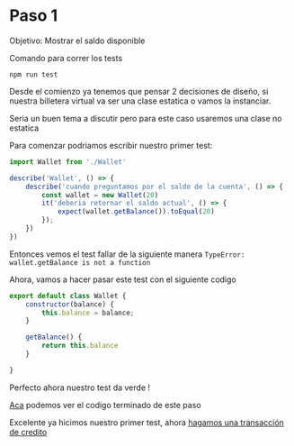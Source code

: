 # Paso 1

Objetivo: Mostrar el saldo disponible

Comando para correr los tests
```
npm run test
```

Desde el comienzo ya tenemos que pensar 2 decisiones de diseño, si nuestra billetera virtual va ser una clase estatica o vamos la instanciar.

Seria un buen tema a discutir pero para este caso usaremos una clase no estatica

Para comenzar podriamos escribir nuestro primer test:

```js
import Wallet from './Wallet'

describe('Wallet', () => {
    describe('cuando preguntamos por el saldo de la cuenta', () => {
        const wallet = new Wallet(20)
        it('deberia retornar el saldo actual', () => {
            expect(wallet.getBalance()).toEqual(20)
        });
    })
})

```

Entonces vemos el test fallar de la siguiente manera `TypeError: wallet.getBalance is not a function`

Ahora, vamos a hacer pasar este test con el siguiente codigo

```js
export default class Wallet {
    constructor(balance) {
        this.balance = balance;
    }

    getBalance() {
        return this.balance
    }

}
```

Perfecto ahora nuestro test da verde !

[Aca](https://github.com/Guusy/tdd-workshop-quickstart/commit/4c6053706da4d6c62bdb08a2723a5572666ae737) podemos ver el codigo terminado de este paso

Excelente ya hicimos nuestro primer test, ahora [hagamos una transacción de credito](./paso-2.md)




